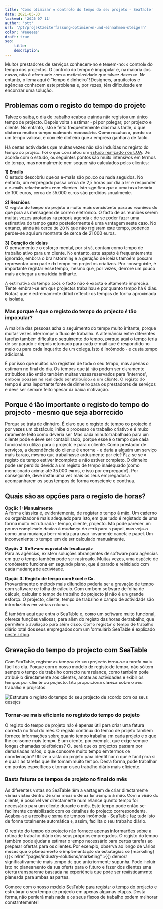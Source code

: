 ```yaml
---
title: 'Como otimizar o controlo do tempo do seu projeto - SeaTable'
date: 2021-05-03
lastmod: '2023-07-11'
author: 'ott'
url: '/pt/projektzeiterfassung-optimieren-und-einnahmen-steigern'
color: '#eeeeee'
draft: true
seo:
    title:
    description:
---
```


Muitos prestadores de serviços conhecem-no e temem-no: o controlo do tempo dos projectos. O controlo do tempo é impopular e, na maioria dos casos, não é efectuado com a meticulosidade que talvez devesse. No entanto, o lema aqui é "tempo é dinheiro"! Designers, arquitectos e agências conhecem este problema e, por vezes, têm dificuldade em encontrar uma solução.

## Problemas com o registo do tempo do projeto

Talvez o saiba, o dia de trabalho acabou e ainda não registou um único tempo de projecto. Depois volta a estimar - pi por polegar, por projecto e cliente. No entanto, isto é feito frequentemente dias mais tarde, o que distorce muito o tempo realmente necessário. Como resultado, perde-se um tempo valioso, e com ele dinheiro que a empresa ganharia de facto.

Há certas actividades que muitas vezes não são incluídas no registo do tempo do projeto. Foi o que constatou um [estudo realizado nos EUA](https://www.accelo.com/assets/Uploads/Time-is-Money-White-Paper-Accelo.pdf). De acordo com o estudo, os seguintes pontos são muito intensivos em termos de tempo, mas normalmente nem sequer são calculados pelos clientes:

**1) Emails**  
O estudo descobriu que os e-mails são pouco ou nada seguidos. No entanto, um empregado passa cerca de 2,5 horas por dia a ler e responder a e-mails relacionados com clientes. Isto significa que a uma taxa horária de 100 euros, cerca de 35.000 euros são perdidos anualmente.

**2) Reuniões**  
O registo do tempo do projeto é muito mais consistente para as reuniões do que para as mensagens de correio eletrónico. O facto de as reuniões serem muitas vezes anotadas na própria agenda e de se poder fazer uma estimativa do tempo gasto posteriormente é uma vantagem neste caso. No entanto, ainda há cerca de 20% que não registam este tempo, podendo perder-se aqui um montante de cerca de 21 000 euros.

**3) Geração de ideias**  
O pensamento e o esforço mental, por si só, contam como tempo de trabalho ativo para um cliente. No entanto, este aspeto é frequentemente ignorado, embora o brainstorming e a geração de ideias também possam representar uma parte do tempo em projectos criativos. Por conseguinte, é importante registar esse tempo, mesmo que, por vezes, demore um pouco mais a chegar a uma ideia brilhante.

A estimativa do tempo após o facto não é exacta e altamente imprecisa. Tente lembrar-se em que projectos trabalhou e por quanto tempo há 6 dias. Notará que é extremamente difícil reflectir os tempos de forma aproximada e isolada.

### Mas porque é que o registo do tempo do projecto é tão impopular?

A maioria das pessoas acha o seguimento do tempo muito irritante, porque muitas vezes interrompe o fluxo de trabalho. A alternância entre diferentes tarefas também dificulta o seguimento do tempo, porque aqui o tempo teria de ser parado e depois retomado para cada e-mail que é respondido no meio ou para cada inquérito de um colega. Isto é incómodo - e custa tempo adicional.

É por isso que muitos não registam de todo o seu tempo, mas apenas o estimam no final do dia. Os tempos que já não podem ser claramente atribuídos são então também muitas vezes reservados para "internos", embora possam na realidade ser atribuídos a um cliente. O registo do tempo é uma importante fonte de dinheiro para os prestadores de serviços e deve ser sempre feito apesar da baixa motivação.

## Porque é tão importante o registo do tempo do projecto - mesmo que seja aborrecido

Porque se trata de dinheiro. É claro que o registo do tempo do projecto é por vezes um obstáculo, inibe o processo de trabalho criativo e é muito raramente feito como deveria ser. Mas cada minuto trabalhado para um cliente pode e deve ser contabilizado, porque esse é o tempo que cada funcionário utiliza para o projecto e para o cliente. Como prestador de serviços, a dependência do cliente é enorme - e daria a alguém um serviço mais barato, mesmo que trabalhasse arduamente por ele? Faz-se se o registo de tempo estiver incompleto e não estiver completo. O dinheiro pode ser perdido devido a um registo de tempo inadequado (como mencionado acima: até 35.000 euros, e isso por empregado!). Por conseguinte, deve instar uma vez mais os seus empregados a acompanharem os seus tempos de forma consciente e contínua.

## Quais são as opções para o registo de horas?

**Opção 1: Manualmente**  
A forma clássica é, evidentemente, de registar o tempo à mão. Um caderno ou organizador é mais adequado para isto, em que tudo é registado de uma forma muito estruturada - tempo, cliente, projecto. Isto pode parecer um pouco complicado devido à mudança do ecrã para o papel, mas veja-o como uma mudança bem-vinda para usar novamente caneta e papel. Um inconveniente: o tempo tem de ser calculado manualmente.

**Opção 2: Software especial de localização**  
Para as agências, existem soluções abrangentes de software para agências em que o tempo também pode ser rastreado. Muitas vezes, uma espécie de cronómetro funciona em segundo plano, que é parado e reiniciado com cada mudança de actividade.

**Opção 3: Registo de tempo com Excel e Co.**  
Provavelmente o método mais difundido poderia ser a gravação de tempo com software de folha de cálculo. Com um bom software de folha de cálculo, calcular o tempo de trabalho do projecto já não é um grande esforço. O projecto, cliente, tempo de trabalho e campo de actividade são introduzidos em várias colunas.

É também aqui que entra o SeaTable e, como um software muito funcional, oferece funções valiosas, para além do registo das horas de trabalho, que permitem a avaliação para além disso. Como registar o tempo de trabalho diário total dos seus empregados com um formulário SeaTable é explicado [neste artigo](https://seatable.io/pt/stundenerfassung-mit-seatable/).

## Gravação do tempo do projecto com SeaTable

Com SeaTable, registar os tempos do seu projecto torna-se a tarefa mais fácil do dia. Porque com o nosso modelo de registo de tempo, não só tem sempre o tempo de trabalho correcto num relance, como também pode atribuí-lo directamente aos clientes, anotar as actividades e exibir os tempos por cliente ou projecto. Isto proporciona clareza sobre o seu trabalho e projectos.

![Estruture o registo do tempo do seu projecto de acordo com os seus desejos](https://seatable.io/wp-content/uploads/2021/04/Daily-1.jpg)

### Tornar-se mais eficiente no registo do tempo do projeto

O registo do tempo de projeto não é apenas útil para criar uma fatura correcta no final do mês. O registo contínuo do tempo de projeto também fornece informações sobre quanto tempo trabalha em cada projeto e o que lhe consome mais tempo. É um cliente, por exemplo, que exige sempre longas chamadas telefónicas? Ou será que os projectos passam por demasiadas mãos, o que consome muito tempo em termos de coordenação? Utilize a vista do projeto para identificar o que é fácil para si e quais as tarefas que lhe tomam muito tempo. Desta forma, pode trabalhar em pontos específicos e tornar o seu trabalho diário mais eficiente.

### Basta faturar os tempos de projeto no final do mês

As diferentes vistas no SeaTable têm a vantagem de criar directamente várias vistas dentro de uma mesa e de as ter sempre à mão. Com a visão do cliente, é possível ver directamente num relance quanto tempo foi necessário para um cliente durante o mês. Este tempo pode então ser facilmente contabilizado com os detalhes do projecto correspondente. Acabou-se a recolha e soma de tempos incómoda - SeaTable faz tudo isto de forma totalmente automática e, assim, facilita o seu trabalho diário.

O registo do tempo do projecto não fornece apenas informações sobre a rotina de trabalho diário dos seus próprios empregados. O registo do tempo também pode ajudar a estimar o tempo necessário para certas tarefas ao preparar ofertas para os clientes. Por exemplo, observa ao longo de vários meses que o planeamento e implementação de estratégias de [marketing]({{< relref "pages/industry-solutions/marketing" >}}) demora significativamente mais tempo do que anteriormente supunha. Pode incluir isto no planeamento da sua oferta para o futuro e fazer dos clientes uma oferta transparente baseada na experiência que pode ser realisticamente planeada para ambas as partes.

Comece com o nosso [modelo](https://seatable.io/pt/vorlage/ek3ry6ywsjoz-imsenb49g/) SeaTable [para registar o tempo do projecto](https://seatable.io/pt/vorlage/ek3ry6ywsjoz-imsenb49g/) e estruturar o seu tempo de projecto em apenas algumas etapas. Desta forma, não perderá mais nada e os seus fluxos de trabalho podem melhorar constantemente!
